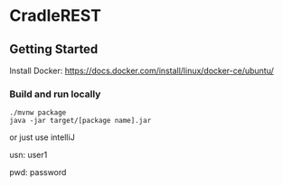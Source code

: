 # CradleREST

## Getting Started

Install Docker: https://docs.docker.com/install/linux/docker-ce/ubuntu/

### Build and run locally

```
./mvnw package
java -jar target/[package name].jar
```
 or just use intelliJ
 
 usn: user1
 
 pwd: password